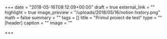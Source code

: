 +++
date = "2018-05-16T08:12:09+00:00"
draft = true
external_link = ""
highlight = true
image_preview = "/uploads/2018/05/16/notion history.png"
math = false
summary = ""
tags = []
title = "Primul proiect de test"
type = ""
[header]
caption = ""
image = ""

+++
